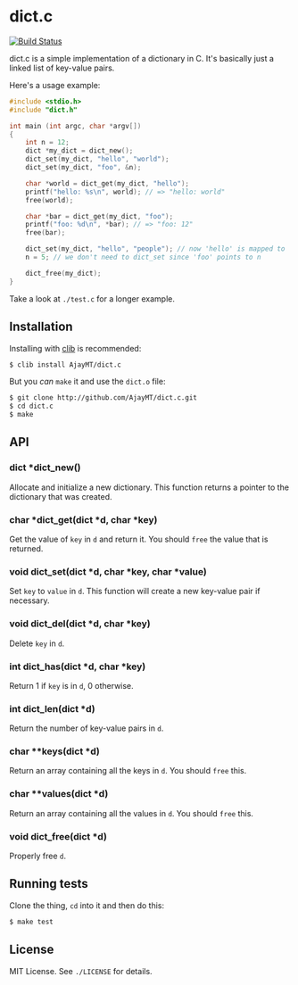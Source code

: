 
# dict.c
[![Build Status](https://travis-ci.org/AjayMT/dict.c.svg)](https://travis-ci.org/AjayMT/dict.c)

dict.c is a simple implementation of a dictionary in C. It's basically just a linked list of key-value pairs.

Here's a usage example:

```c
#include <stdio.h>
#include "dict.h"

int main (int argc, char *argv[])
{
    int n = 12;
    dict *my_dict = dict_new();
    dict_set(my_dict, "hello", "world");
    dict_set(my_dict, "foo", &n);

    char *world = dict_get(my_dict, "hello");
    printf("hello: %s\n", world); // => "hello: world"
    free(world);

    char *bar = dict_get(my_dict, "foo");
    printf("foo: %d\n", *bar); // => "foo: 12"
    free(bar);

    dict_set(my_dict, "hello", "people"); // now 'hello' is mapped to 'people'
    n = 5; // we don't need to dict_set since 'foo' points to n

    dict_free(my_dict);
}
```

Take a look at `./test.c` for a longer example.

## Installation
Installing with [clib](http://github.com/clibs/clib) is recommended:

```sh
$ clib install AjayMT/dict.c
```

But you *can* `make` it and use the `dict.o` file:

```sh
$ git clone http://github.com/AjayMT/dict.c.git
$ cd dict.c
$ make
```

## API
### dict *dict_new()
Allocate and initialize a new dictionary. This function returns a pointer to the dictionary that was created.

### char *dict_get(dict *d, char *key)
Get the value of `key` in `d` and return it. You should `free` the value that is returned.

### void dict_set(dict *d, char *key, char *value)
Set `key` to `value` in `d`. This function will create a new key-value pair if necessary.

### void dict_del(dict *d, char *key)
Delete `key` in `d`.

### int dict_has(dict *d, char *key)
Return 1 if `key` is in `d`, 0 otherwise.

### int dict_len(dict *d)
Return the number of key-value pairs in `d`.

### char **keys(dict *d)
Return an array containing all the keys in `d`. You should `free` this.

### char **values(dict *d)
Return an array containing all the values in `d`. You should `free` this.

### void dict_free(dict *d)
Properly free `d`.

## Running tests
Clone the thing, `cd` into it and then do this:
```sh
$ make test
```

## License
MIT License. See `./LICENSE` for details.
